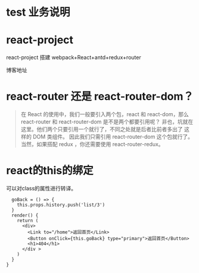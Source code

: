 # test 业务说明
# react-project
react-project
搭建 webpack+React+antd+redux+router

博客地址

# react-router 还是 react-router-dom？

> 在 React 的使用中，我们一般要引入两个包，react 和 react-dom，那么 react-router 和  react-router-dom 是不是两个都要引用呢？
> 非也，坑就在这里。他们两个只要引用一个就行了，不同之处就是后者比前者多出了 <Link> <BrowserRouter> 这样的 DOM 类组件。
> 因此我们只需引用 react-router-dom 这个包就行了。当然，如果搭配 redux ，你还需要使用 react-router-redux。


# react的this的绑定  

可以对class的属性进行转译。
```
  goBack = () => {
    this.props.history.push('list/3')
  }
  render() {
    return (
      <div>
        <Link to="/home">返回首页</Link>
        <Button onClick={this.goBack} type="primary">返回首页</Button>
        <h1>404</h1>
      </div >
    )
  }
}
```
